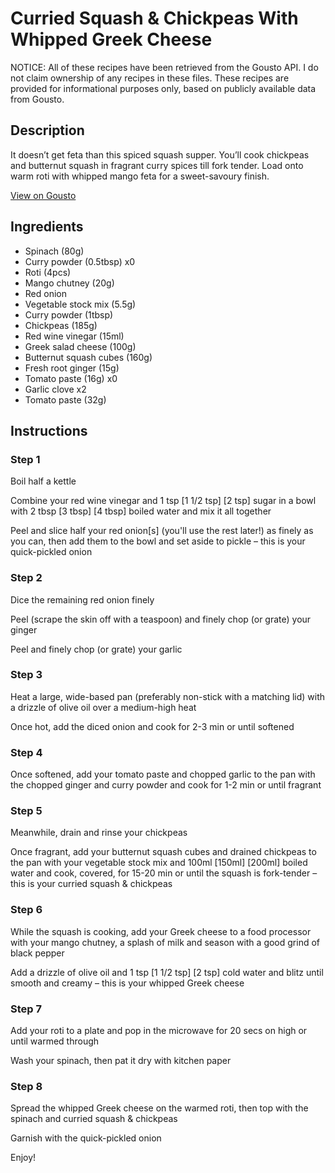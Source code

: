 # Curried Squash & Chickpeas With Whipped Greek Cheese

NOTICE: All of these recipes have been retrieved from the Gousto API. I do not claim ownership of any recipes in these files. These recipes are provided for informational purposes only, based on publicly available data from Gousto.

## Description

It doesn’t get feta than this spiced squash supper. You’ll cook chickpeas and butternut squash in fragrant curry spices till fork tender. Load onto warm roti with whipped mango feta for a sweet-savoury finish. 

[View on Gousto](https://www.gousto.co.uk/recipes/cookbook/curried-squash-with-roti-whipped-greek-cheese)

## Ingredients

- Spinach (80g)
- Curry powder (0.5tbsp) x0
- Roti (4pcs)
- Mango chutney (20g)
- Red onion
- Vegetable stock mix (5.5g)
- Curry powder (1tbsp)
- Chickpeas (185g)
- Red wine vinegar (15ml)
- Greek salad cheese (100g)
- Butternut squash cubes (160g)
- Fresh root ginger (15g)
- Tomato paste (16g) x0
- Garlic clove x2
- Tomato paste (32g)

## Instructions


### Step 1

Boil half a kettle

Combine your red wine vinegar and 1 tsp <span class="text-purple">[1 1/2 tsp]</span> <span class="text-danger">[2 tsp] </span>sugar in a bowl with 2 tbsp <span class="text-purple">[3 tbsp]</span> <span class="text-danger">[4 tbsp] </span>boiled water and mix it all together

Peel and slice half your red onion[s] (you'll use the rest later!) as finely as you can, then add them to the bowl and set aside to pickle – this is your quick-pickled onion


### Step 2

Dice the remaining red onion<span class="text-danger"> </span>finely

Peel (scrape the skin off with a teaspoon) and finely chop (or grate) your ginger

Peel and finely chop (or grate) your garlic


### Step 3

Heat a large, wide-based pan (preferably non-stick with a matching lid) with a drizzle of olive oil over a medium-high heat

Once hot, add the diced onion and cook for 2-3 min or until softened


### Step 4

Once softened, add your tomato paste and chopped garlic to the pan with the chopped ginger and curry powder and cook for 1-2 min or until fragrant


### Step 5

Meanwhile, drain and rinse your chickpeas

Once fragrant, add your butternut squash cubes and drained chickpeas to the pan with your vegetable stock mix and 100ml <span class="text-purple">[150ml]</span><span class="text-danger"> [200ml] </span>boiled water and cook, covered, for 15-20 min or until the squash is fork-tender – this is your curried squash & chickpeas


### Step 6

While the squash is cooking, add your Greek cheese to a food processor with your mango chutney, a splash of milk and season with a good grind of black pepper

Add a drizzle of olive oil and 1 tsp <span class="text-purple">[1 1/2 tsp]</span> <span class="text-danger">[2 tsp]</span> cold water and blitz until smooth and creamy – this is your whipped Greek cheese


### Step 7

Add your roti to a plate and pop in the microwave for 20 secs on high or until warmed through

Wash your spinach, then pat it dry with kitchen paper

### Step 8

Spread the whipped Greek cheese on the warmed roti, then top with the spinach and curried squash & chickpeas

Garnish with the quick-pickled onion

Enjoy!

